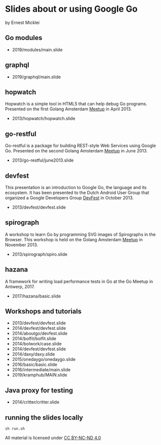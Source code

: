 Slides about or using Google Go
======================
by Ernest Micklei

## Go modules

- 2019/modules/main.slide

## graphql

- 2019/graphql/main.slide

## hopwatch
Hopwatch is a simple tool in HTML5 that can help debug Go programs. 
Presented on the first Golang Amsterdam [Meetup](http://www.meetup.com/golang-amsterdam/events/109112552/) in April 2013.

- 2013/hopwatch/hopwatch.slide

## go-restful
Go-restful is a package for building REST-style Web Services using Google Go.
Presented on the second Golang Amsterdam [Meetup](http://www.meetup.com/golang-amsterdam/events/109434672/) in June 2013.
 
- 2013/go-restful/june2013.slide

## devfest
This presentation is an introduction to Google Go, the language and its ecosystem. It has been presented to the Dutch Android User Group that organized a Google Developers Group [DevFest](http://www.eventbrite.com/e/gdg-devfest-netherlands-tickets-8084351513?aff=eorg) in October 2013.

- 2013/devfest/devfest.slide

## spirograph
A workshop to learn Go by programming SVG images of Spirographs in the Browser. This workshop is held on the Golang Amsterdam [Meetup](http://www.meetup.com/golang-amsterdam/events/147302682/) in November 2013.

- 2013/spirograph/spiro.slide

## hazana
A framework for writing load performance tests in Go at the Go Meetup in Antwerp, 2017.

- 2017/hazana/basic.slide

## Workshops and tutorials

- 2013/devfest/devfest.slide
- 2014/devfest/devfest.slide
- 2014/aboutgo/devfest.slide
- 2014/bolfit/bolfit.slide
- 2014/bolwork/case.slide
- 2014/devfest/devfest.slide
- 2014/daxy/daxy.slide
- 2015/onedaygo/onedaygo.slide
- 2016/basic/basic.slide
- 2016/intermediate/main.slide
- 2019/kramphub/MAIN.slide

## Java proxy for testing

- 2014/critter/critter.slide

## running the slides locally

    sh run.sh

All material is licensed under [CC BY-NC-ND 4.0](https://creativecommons.org/licenses/by-nc-nd/4.0/)